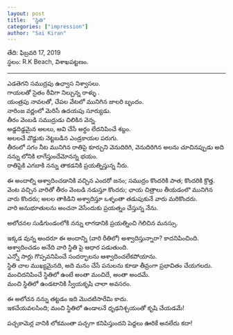 ```yaml
---
layout: post
title:  "స్థితి"
categories: ["impression"]
author: "Sai Kiran"
---
```


తేది: ఫిబ్రవరి 17, 2019     
స్థలం: R.K Beach, విశాఖపట్టణం.

------ 


ఎడతెగని సముద్రపు ఉఛ్వాస నిశ్వాసలు.   
గాయలతో సైతం ఠీవిగా నిల్చున్న రాళ్ళు .    
యంత్రపు నావలతో, చేపల వేటలో మునిగిన జాలరి బృందం.  
నారింజ వర్ణంలో మెరిసే ఉదయపు సూర్యుడు.    
తీరం వెంబడి సముద్రుడు చిలికిన వెన్న.     
అడ్డదిడ్డమైన అలలు, అవి చేసే అర్ధం లేదనిపించే శబ్దం.      
అలలచే వొడ్డుకు నెట్టబడిన ఎండ్రకాయల పరుగు.    
తీరంలో సగం నీట మునిగిన రాతిపై కూర్చుని వెనుదిరిగి, వెనుదిరిగిన అలను చూచినప్పుడు అది
నన్ను లోనికి లాగేస్తుందేమోనన్న భయం.      
రాతిపైకి ఎగబాకి నన్ను తాకడనికి ప్రయత్నిస్తున్న నీరు.


ఈ అందాల్ని ఆశ్వాదించడానికి వచ్చిన ఎందరో జనం; సముద్రం కొందరికి పాత; కొందరికి
క్రొత్త.     
వెంట వచ్చిన వారితో తీరం వెంబడి నడుస్తూ కొందరు; ఛాయ చిత్రాలు తీయడంలొ మునిగిన
వారు కొందరు; అలల తాకిడిని అశ్వాదిస్తూ ఒళ్ళంతా తడుపుకునే వారు మరికొందరు.        
వారి అనుభూతులను అంచనా వెసేందుకు ప్రయత్నం చేస్తున్న నేను.
  
అలోచనల సుడిగుండంలోకి నన్ను లాగడానికి ప్రయత్నించి గెలిచిన మనస్సు.

ఇక్కడ వున్న అందరూ ఈ అందాన్ని (వారి రీతిలో) అశ్వాదిస్తున్నారా? కాదనిపించింది.     
ఆశ్వాదించడం అనేది వారి స్థితి పై ఆధార పడుతుంది.      
ఎన్నో సార్లు గొప్పవనిపించే సందర్భాలను ఆశ్వాదించలేకపోయాను.          
స్థితి చాల ముఖ్యమైనది, అది మనం చేసే పనులను కూడా తీవ్రంగా ప్రభావితం
చేయగలదు.     
మంచిదనిపించే స్థితిలో ఉంటే అంతా మంచిదే, అంతా అందమే.      
మంచి స్థితిలో ఉండటానికి స్వీయకృషి చాలా అవసరం.
  
ఈ అలోచన నన్ను తట్టడం ఇది మొదటిసారేమి కాదు.        
ఇకచేయవలసింది; మంచి స్థితిలో ఉండాలనే ధృఢనిశ్చయంతో కృషి చేయడమే!

పచ్చకామెర్ల వానికి  లోకమంతా  పచ్చగా  కనిపిస్తుందని పెద్దలు ఊరికే అనలేదు  కదా! 






<!--http://lekhini.org/-->
<!--teadi: phibravari 17, 2019-->
<!--sthalam: ,viSaakha paTTaNam. -->
<!---->
<!---->
<!---->
<!--sthiti  -->
<!--eDategani  samudrapu uChvaasa  niSwaasalu    -->
<!--gaayalatO saitam Thiivigaa   nilchunna raaLLu  -->
<!--yantrapu naavalatO, cheapala veaTalO  munigina jaalari bRndam --> 
<!--naarinja varNamlO   merisea  udayapu  suuryuDu -->
<!--teeram vembaDi samudruDu chilikina venna -->
<!--aDDadiDDamaina  alalu, avi cheasea   ardham leadanipinchea Sabdam  -->
<!--alalachea voDDuku neTTabaDina   enDrakaayala parugu  -->
<!--tiiramlO sagam niiTa munigina raatipai kuurchuni venudirigi, venudirigina alanu  chuuchinappuDu adi nannu lOniki laageastundaemOnanna bhayam    -->
<!--raatipaiki egabaaki  nannu taakaDaniki prayatnistunna neeru-->
<!--    
<!--ii andaalni   aaSwaadinchaDaaniki   vacchina endarO janam;  samudram kondariki paata; kondariki  krotta-->
<!--venTa vacchina  vaaritO  teeram vembaDi  naDustuu kondaru;  Chaaya chitraalu  teeyaDamlo munigina vaaru kondaru; alala taakiDini aSwaadistuu oLLantaa  taDupukunea vaaru marikondaru -->
<!--vaari anubhuutulanu anchanaa veseanduku  prayatnam cheastunna neanu -->
<!-- 
<!--alOchanala suDigunDamlOki nannu laagaDaaniki prayatnimchi  gelichina manassu -->

<!--ikkaDa vunna andaruu ii andaanni (vaari riitilO)  aSwaadistunnaaraa?  kaadanipinchindi-->
<!--aaSwaadinchaDam aneadi vaari sthiti pai aadhaara paDutundi  -->
<!--ennO saarlu  goppavanipinchea   sandarbhaalanu aaSwaadinchaleakapOyaanu     -->
<!--sthiti chaala mukhyamainadi,  adi manam cheasea panulanu kuuDaa teevramgaa prabhaavitam cheayagaladu  -->
<!--manchidanipinchea sthitilO unTea antaa manchidea, antaa andamea -->
<!--manchi sthitilO unDaTaaniki sviiyakRshi chaalaa avasaram      -->

<!--ii alOchana nannu taTTaDam idi modaTisaareami kaadu -->
<!--ikacheayavalasindi;  manchi stHitilO  unDaalanea  dHRDhaniSchayamtO kRshi cheayaDamea!-->

<!--pacchakaamerla vaaniki  lOkamantaa  pacchagaa  kanipistundani peddalu Urikea analeadu  kadaa! -->
<!-- -->
